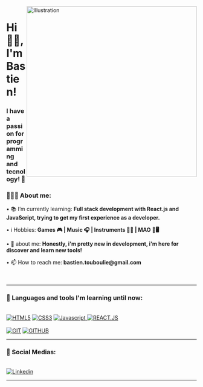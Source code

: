 <img align="right" src="https://raw.githubusercontent.com/royrustdev/royrustdev/main/assets/img/programming1.webp" alt="Illustration" title="Illustration Storyset" width=450/>
    
<h1 align="left">Hi 👋🏽, I'm Bastien!</h1>

<h3 align="left">I have a passion for programming and tecnology! 🚀</h3>

<div align="left">
    <h3>👨🏽‍💻 About me:</h3>
        <p>• 📚 I’m currently learning: <b>Full stack development with React.js and JavaScript, trying to get my first experience as a developer.</b></p>
            <p>• ℹ️ Hobbies: <b>Games 🎮 | Music 🎧 | Instruments 🎹🎸 | MAO 🎵🖥️ </b></p>
        <p>• 💬 about me: <b>Honestly, i'm pretty new in development, i'm here for discover and learn new tools!</b></p>
        <p>• 📫 How to reach me: <b>bastien.touboulie@gmail.com</b></p>
</div><br>
 
---

<div>
  <h3>🧰 Languages and tools I'm learning until now:</h3><br>
    <a href="https://"><img src="https://img.shields.io/static/v1?label=&message=HTML5&color=%23E34F26&style=for-the-badge&logo=html5&logoColor=whitesmoke" alt="HTML5"></a>
    <a href="https://"><img src="https://img.shields.io/static/v1?label=&message=CSS3&color=%231572B6&style=for-the-badge&logo=css3&logoColor=whitesmoke" alt="CSS3"></a>
    <a href="https://"><img src="https://img.shields.io/static/v1?label=&message=Javascript&color=%23F7DF1E&style=for-the-badge&logo=javascript&logoColor=grey" alt="Javascript"> </a>
    <a href="https://"><img src="https://img.shields.io/static/v1?label=&message=REACT.JS&color=%2361DAFB&style=for-the-badge&logo=react&logoColor=grey" alt="REACT.JS"></a>
    <br><br>
    <a href="https://"><img src="https://img.shields.io/static/v1?label=&message=GIT&color=%23F05032&style=for-the-badge&logo=git&logoColor=whitesmoke" alt="GIT"></a>
    <a href="https://"><img src="https://img.shields.io/static/v1?label=&message=GITHUB&color=%23181717&style=for-the-badge&logo=github&logoColor=whitesmoke" alt="GITHUB"></a>


___

<div>
  <h3>📱 Social Medias:</h3><br>
    <a href="https://www.linkedin.com/in/bastien-touboulie-aa7b3a242/" target="_blank"><img src="https://img.shields.io/static/v1?label=&message=Linkedin&color=0A66C2&style=for-the-badge&logo=linkedin&logoColor=whitesmoke" alt="Linkedin"></a>


------

